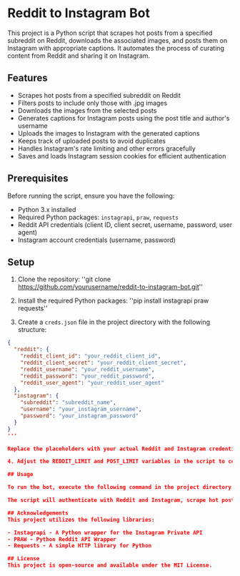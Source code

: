# Reddit to Instagram Bot

This project is a Python script that scrapes hot posts from a specified subreddit on Reddit, downloads the associated images, and posts them on Instagram with appropriate captions. It automates the process of curating content from Reddit and sharing it on Instagram.

## Features

- Scrapes hot posts from a specified subreddit on Reddit
- Filters posts to include only those with .jpg images
- Downloads the images from the selected posts
- Generates captions for Instagram posts using the post title and author's username
- Uploads the images to Instagram with the generated captions
- Keeps track of uploaded posts to avoid duplicates
- Handles Instagram's rate limiting and other errors gracefully
- Saves and loads Instagram session cookies for efficient authentication

## Prerequisites

Before running the script, ensure you have the following:

- Python 3.x installed
- Required Python packages: `instagrapi`, `praw`, `requests`
- Reddit API credentials (client ID, client secret, username, password, user agent)
- Instagram account credentials (username, password)

## Setup

1. Clone the repository: ''git clone https://github.com/yourusername/reddit-to-instagram-bot.git''

2. Install the required Python packages: ''pip install instagrapi praw requests''

3. Create a `creds.json` file in the project directory with the following structure:

```json
{
  "reddit": {
    "reddit_client_id": "your_reddit_client_id",
    "reddit_client_secret": "your_reddit_client_secret",
    "reddit_username": "your_reddit_username",
    "reddit_password": "your_reddit_password",
    "reddit_user_agent": "your_reddit_user_agent"
  },
  "instagram": {
    "subreddit": "subreddit_name",
    "username": "your_instagram_username",
    "password": "your_instagram_password"
  }
}
'''

Replace the placeholders with your actual Reddit and Instagram credentials.

4. Adjust the REDDIT_LIMIT and POST_LIMIT variables in the script to control the number of posts to scrape from Reddit and the number of posts to upload on Instagram, respectively.

## Usage

To run the bot, execute the following command in the project directory: ''codepython meirl_bot.py''

The script will authenticate with Reddit and Instagram, scrape hot posts from the specified subreddit, download the images, generate captions, and upload the posts to Instagram. It will also save the uploaded post IDs to avoid duplicates and clean up the downloaded images after the upload is complete.

## Acknowledgements
This project utilizes the following libraries:

- Instagrapi - A Python wrapper for the Instagram Private API
- PRAW - Python Reddit API Wrapper
- Requests - A simple HTTP library for Python

## License
This project is open-source and available under the MIT License.